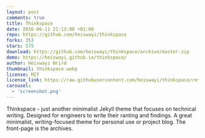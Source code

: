 ```yaml
---
layout: post
comments: true
title: Thinkspace
date: 2016-06-11 21:13:00 +01:00
repo: https://github.com/heiswayi/thinkspace
forks: 353
stars: 575
download: https://github.com/heiswayi/thinkspace/archive/master.zip
demo: https://heiswayi.github.io/thinkspace/
author: Heiswayi Nrird
thumbnail: thinkspace.webp
license: MIT
license_link: https://raw.githubusercontent.com/heiswayi/thinkspace/refs/heads/master/LICENSE
carousel:
  - 'screenshot.png'
---
```


Thinkspace - just another minimalist Jekyll theme that focuses on technical writing. Designed for engineers to write their ranting and findings. A great minimalist, writing-focused theme for personal use or project blog. The front-page is the archives.
